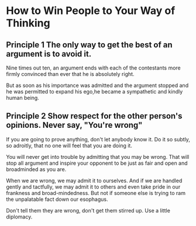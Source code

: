 # How to Win People to Your Way of Thinking



## Principle 1 The only way to get the best of an argument is to avoid it.

Nine times out ten, an argument ends with each of the contestants more firmly convinced than ever that he is absolutely right.

But as soon as his importance was admitted and the argument stopped and he was permitted to expand his ego,he became a sympathetic and kindly human being.



## Principle 2 Show respect for the other person's opinions. Never say, "You're wrong"

If you are going to prove anything, don't let anybody know it. Do it so subtly, so adroitly, that no one will feel that you are doing it.

You will never get into trouble by admitting that you may be wrong. That will stop all argument and inspire your opponent to be just as fair and open and broadminded as you are.

When we are wrong, we may admit it to ourselves. And if we are handled gently and tactfully, we may admit it to others and even take pride in our frankness and broad-mindedness. But not if someone else is trying to ram the unpalatable fact down our esophagus.

Don't tell them they are wrong, don't get them stirred up. Use a little diplomacy.

